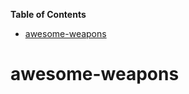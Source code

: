 <!-- START doctoc generated TOC please keep comment here to allow auto update -->
<!-- DON'T EDIT THIS SECTION, INSTEAD RE-RUN doctoc TO UPDATE -->
**Table of Contents**

- [awesome-weapons](#awesome-weapons)

<!-- END doctoc generated TOC please keep comment here to allow auto update -->

# awesome-weapons